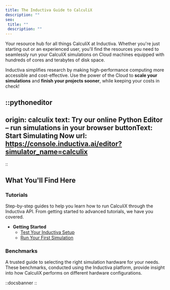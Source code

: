 ```yaml
---
title: The Inductiva Guide to CalculiX
description: ""
seo:
 title: ""
 description: ""
---
```


Your resource hub for all things CalculiX at Inductiva. Whether you're just starting out or an experienced user, you'll find the resources you need to seamlessly run your CalculiX simulations on Cloud machines equipped with hundreds of cores and terabytes of disk space.

Inductiva simplifies research by making high-performance computing more accessible and cost-effective. Use the power of the Cloud to **scale your simulations** and **finish your projects sooner**, while keeping your costs in check! 

::pythoneditor
---
origin: calculix
text: Try our online Python Editor – run simulations in your browser
buttonText: Start Simulating Now
url: https://console.inductiva.ai/editor?simulator_name=calculix
---
::

## What You'll Find Here

### Tutorials
Step-by-step guides to help you learn how to run CalculiX through the Inductiva API. From getting started to advanced tutorials, we have you covered.

* **Getting Started**
    - [Test Your Inductiva Setup](/guides/calculix/tutorials/setup-test)
    - [Run Your First Simulation](/guides/calculix/tutorials/quick-start)

### Benchmarks
A trusted guide to selecting the right simulation hardware for your needs. These benchmarks, conducted using the Inductiva platform, provide insight into how CalculiX performs on different hardware configurations.

::docsbanner
::

